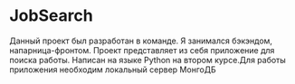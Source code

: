 # JobSearch

Данный проект был разработан в команде. Я занимался бэкэндом, напарница-фронтом. Проект представляет из себя приложение для поиска работы. Написан на языке Python
на втором курсе.Для работы приложения необходим локальный сервер МонгоДБ
